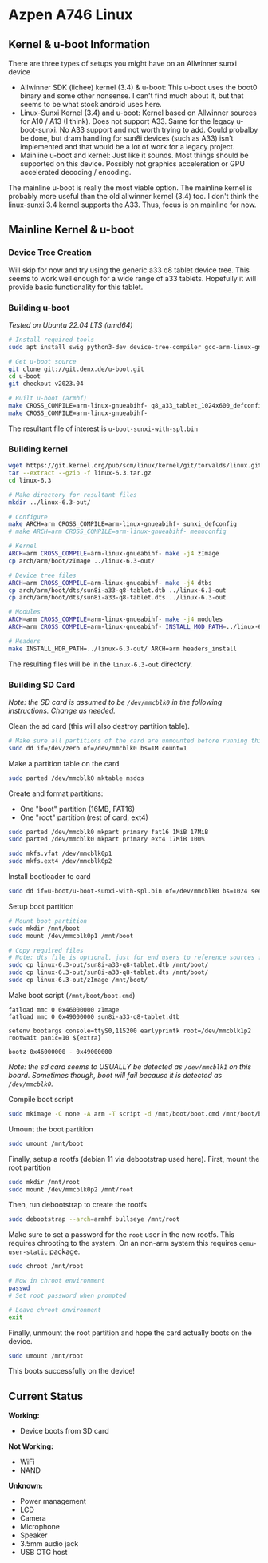 # Azpen A746 Linux


## Kernel & u-boot Information

There are three types of setups you might have on an Allwinner sunxi device

- Allwinner SDK (lichee) kernel (3.4) & u-boot: This u-boot uses the boot0 binary and some other nonsense. I can't find much about it, but that seems to be what stock android uses here.
- Linux-Sunxi Kernel (3.4) and u-boot: Kernel based on Allwinner sources for A10 / A13 (I think). Does not support A33. Same for the legacy u-boot-sunxi. No A33 support and not worth trying to add. Could probalby be done, but dram handling for sun8i devices (such as A33) isn't implemented and that would be a lot of work for a legacy project.
- Mainline u-boot and kernel: Just like it sounds. Most things should be supported on this device. Possibly not graphics acceleration or GPU accelerated decoding / encoding.

The mainline u-boot is really the most viable option. The mainline kernel is probably more useful than the old allwinner kernel (3.4) too. I don't think the linux-sunxi 3.4 kernel supports the A33. Thus, focus is on mainline for now.


## Mainline Kernel & u-boot

### Device Tree Creation

Will skip for now and try using the generic a33 q8 tablet device tree. This seems to work well enough for a wide range of a33 tablets. Hopefully it will provide basic functionality for this tablet.


### Building u-boot

*Tested on Ubuntu 22.04 LTS (amd64)*

```sh
# Install required tools
sudo apt install swig python3-dev device-tree-compiler gcc-arm-linux-gnueabihf

# Get u-boot source
git clone git://git.denx.de/u-boot.git
cd u-boot
git checkout v2023.04

# Built u-boot (armhf)
make CROSS_COMPILE=arm-linux-gnueabihf- q8_a33_tablet_1024x600_defconfig
make CROSS_COMPILE=arm-linux-gnueabihf-
```

The resultant file of interest is `u-boot-sunxi-with-spl.bin`


### Building kernel

```sh
wget https://git.kernel.org/pub/scm/linux/kernel/git/torvalds/linux.git/snapshot/linux-6.3.tar.gz
tar --extract --gzip -f linux-6.3.tar.gz
cd linux-6.3

# Make directory for resultant files
mkdir ../linux-6.3-out/

# Configure
make ARCH=arm CROSS_COMPILE=arm-linux-gnueabihf- sunxi_defconfig
# make ARCH=arm CROSS_COMPILE=arm-linux-gnueabihf- menuconfig

# Kernel
ARCH=arm CROSS_COMPILE=arm-linux-gnueabihf- make -j4 zImage
cp arch/arm/boot/zImage ../linux-6.3-out/

# Device tree files
ARCH=arm CROSS_COMPILE=arm-linux-gnueabihf- make -j4 dtbs
cp arch/arm/boot/dts/sun8i-a33-q8-tablet.dtb ../linux-6.3-out
cp arch/arm/boot/dts/sun8i-a33-q8-tablet.dts ../linux-6.3-out

# Modules
ARCH=arm CROSS_COMPILE=arm-linux-gnueabihf- make -j4 modules
ARCH=arm CROSS_COMPILE=arm-linux-gnueabihf- INSTALL_MOD_PATH=../linux-6.3-out/ make modules modules_install

# Headers
make INSTALL_HDR_PATH=../linux-6.3-out/ ARCH=arm headers_install
```

The resulting files will be in the `linux-6.3-out` directory.


### Building SD Card

*Note: the SD card is assumed to be `/dev/mmcblk0` in the following instructions. Change as needed.*

Clean the sd card (this will also destroy partition table).

```sh
# Make sure all partitions of the card are unmounted before running this command
sudo dd if=/dev/zero of=/dev/mmcblk0 bs=1M count=1
```

Make a partition table on the card

```sh
sudo parted /dev/mmcblk0 mktable msdos
```

Create and format partitions:

- One "boot" partition (16MB, FAT16)
- One "root" partition (rest of card, ext4)

```sh
sudo parted /dev/mmcblk0 mkpart primary fat16 1MiB 17MiB
sudo parted /dev/mmcblk0 mkpart primary ext4 17MiB 100%

sudo mkfs.vfat /dev/mmcblk0p1
sudo mkfs.ext4 /dev/mmcblk0p2
```

Install bootloader to card

```sh
sudo dd if=u-boot/u-boot-sunxi-with-spl.bin of=/dev/mmcblk0 bs=1024 seek=8
```

Setup boot partition

```sh
# Mount boot partition
sudo mkdir /mnt/boot
sudo mount /dev/mmcblk0p1 /mnt/boot

# Copy required files
# Note: dts file is optional, just for end users to reference sources for the dtb file)
sudo cp linux-6.3-out/sun8i-a33-q8-tablet.dtb /mnt/boot/
sudo cp linux-6.3-out/sun8i-a33-q8-tablet.dts /mnt/boot/
sudo cp linux-6.3-out/zImage /mnt/boot/
```

Make boot script (`/mnt/boot/boot.cmd`)

```
fatload mmc 0 0x46000000 zImage
fatload mmc 0 0x49000000 sun8i-a33-q8-tablet.dtb

setenv bootargs console=ttyS0,115200 earlyprintk root=/dev/mmcblk1p2 rootwait panic=10 ${extra}

bootz 0x46000000 - 0x49000000
```

*Note: the sd card seems to USUALLY be detected as `/dev/mmcblk1` on this board. Sometimes though, boot will fail because it is detected as `/dev/mmcblk0`.*

Compile boot script

```sh
sudo mkimage -C none -A arm -T script -d /mnt/boot/boot.cmd /mnt/boot/boot.scr
```

Umount the boot partition

```sh
sudo umount /mnt/boot
```

Finally, setup a rootfs (debian 11 via debootstrap used here). First, mount the root partition

```sh
sudo mkdir /mnt/root
sudo mount /dev/mmcblk0p2 /mnt/root
```

Then, run debootstrap to create the rootfs

```sh
sudo debootstrap --arch=armhf bullseye /mnt/root
```

Make sure to set a password for the `root` user in the new rootfs. This requires chrooting to the system. On an non-arm system this requires `qemu-user-static` package.

```sh
sudo chroot /mnt/root

# Now in chroot environment
passwd
# Set root password when prompted

# Leave chroot environment
exit
```

Finally, unmount the root partition and hope the card actually boots on the device.

```sh
sudo umount /mnt/root
```


This boots successfully on the device!


## Current Status

**Working:**

- Device boots from SD card


**Not Working:**

- WiFi
- NAND


**Unknown:**

- Power management
- LCD
- Camera
- Microphone
- Speaker
- 3.5mm audio jack
- USB OTG host
